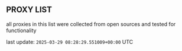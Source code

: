 ## PROXY LIST

all proxies in this list were collected from open sources and tested for functionality

last update: `2025-03-29 08:28:29.551009+00:00` UTC